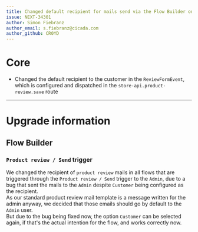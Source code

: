 ```yaml
---
title: Changed default recipient for mails send via the Flow Builder on the product review send trigger
issue: NEXT-34301
author: Simon Fiebranz
author_email: s.fiebranz@cicada.com
author_github: CR0YD
---
```

# Core
* Changed the default recipient to the customer in the `ReviewFormEvent`, which is configured and dispatched in the `store-api.product-review.save` route
___
# Upgrade information

## Flow Builder
### `Product review / Send` trigger
We changed the recipient of `product review` mails in all flows that are triggered through the `Product review / Send` trigger to the `Admin`, due to a bug that sent the mails to the `Admin` despite `Customer` being configured as the recipient.  
As our standard product review mail template is a message written for the admin anyway, we decided that those emails should go by default to the `Admin` user.  
But due to the bug being fixed now, the option `Customer` can be selected again, if that's the actual intention for the flow, and works correctly now.
